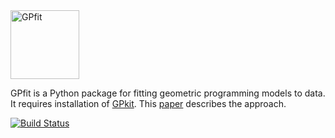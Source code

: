 <img src="http://gpfit.readthedocs.io/en/latest/_images/GPfit_logo.png" width=110 alt="GPfit" />

GPfit is a Python package for fitting geometric programming models to data.
It requires installation of [GPkit](http://gpkit.readthedocs.org/en/latest/).
This [paper](http://web.mit.edu/~whoburg/www/papers/gp_fitting.pdf)
describes the approach.

[![Build Status](https://acdl.mit.edu/csi/buildStatus/icon?job=gpfit_Push)](https://acdl.mit.edu/csi/job/gpfit_Push/)
